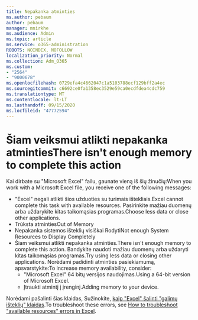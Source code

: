 ```yaml
---
title: Nepakanka atminties
ms.author: pebaum
author: pebaum
manager: mnirkhe
ms.audience: Admin
ms.topic: article
ms.service: o365-administration
ROBOTS: NOINDEX, NOFOLLOW
localization_priority: Normal
ms.collection: Adm_O365
ms.custom:
- "2564"
- "9000678"
ms.openlocfilehash: 0729efa4c4662047c1a5103788ecf129bff2a4ec
ms.sourcegitcommit: c6692ce0fa1358ec3529e59ca0ecdfdea4cdc759
ms.translationtype: MT
ms.contentlocale: lt-LT
ms.lasthandoff: 09/15/2020
ms.locfileid: "47772594"
---
```

# <a name="there-isnt-enough-memory-to-complete-this-action"></a><span data-ttu-id="05fda-102">Šiam veiksmui atlikti nepakanka atminties</span><span class="sxs-lookup"><span data-stu-id="05fda-102">There isn't enough memory to complete this action</span></span>

<span data-ttu-id="05fda-103">Kai dirbate su "Microsoft Excel" failu, gaunate vieną iš šių žinučių:</span><span class="sxs-lookup"><span data-stu-id="05fda-103">When you work with a Microsoft Excel file, you receive one of the following messages:</span></span>

- <span data-ttu-id="05fda-104">"Excel" negali atlikti šios užduoties su turimais ištekliais.</span><span class="sxs-lookup"><span data-stu-id="05fda-104">Excel cannot complete this task with available resources.</span></span> <span data-ttu-id="05fda-105">Pasirinkite mažiau duomenų arba uždarykite kitas taikomąsias programas.</span><span class="sxs-lookup"><span data-stu-id="05fda-105">Choose less data or close other applications.</span></span>
- <span data-ttu-id="05fda-106">Trūksta atminties</span><span class="sxs-lookup"><span data-stu-id="05fda-106">Out of Memory</span></span>
- <span data-ttu-id="05fda-107">Nepakanka sistemos išteklių visiškai Rodyti</span><span class="sxs-lookup"><span data-stu-id="05fda-107">Not enough System Resources to Display Completely</span></span>
- <span data-ttu-id="05fda-108">Šiam veiksmui atlikti nepakanka atminties.</span><span class="sxs-lookup"><span data-stu-id="05fda-108">There isn't enough memory to complete this action.</span></span> <span data-ttu-id="05fda-109">Bandykite naudoti mažiau duomenų arba uždaryti kitas taikomąsias programas.</span><span class="sxs-lookup"><span data-stu-id="05fda-109">Try using less data or closing other applications.</span></span> <span data-ttu-id="05fda-110">Norėdami padidinti atminties pasiekiamumą, apsvarstykite:</span><span class="sxs-lookup"><span data-stu-id="05fda-110">To increase memory availability, consider:</span></span> 
    - <span data-ttu-id="05fda-111">"Microsoft Excel" 64 bitų versijos naudojimas.</span><span class="sxs-lookup"><span data-stu-id="05fda-111">Using a 64-bit version of Microsoft Excel.</span></span>
    - <span data-ttu-id="05fda-112">Įtraukti atmintį į įrenginį.</span><span class="sxs-lookup"><span data-stu-id="05fda-112">Adding memory to your device.</span></span>

<span data-ttu-id="05fda-113">Norėdami pašalinti šias klaidas, Sužinokite, [kaip "Excel" šalinti "galimų išteklių" klaidas](https://docs.microsoft.com/office/troubleshoot/excel/available-resources-errors).</span><span class="sxs-lookup"><span data-stu-id="05fda-113">To troubleshoot these errors, see [How to troubleshoot "available resources" errors in Excel](https://docs.microsoft.com/office/troubleshoot/excel/available-resources-errors).</span></span>